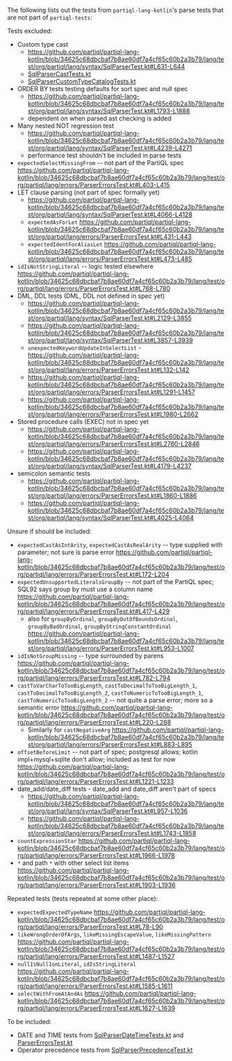 The following lists out the tests from `partiql-lang-kotlin`'s parse tests that are not part of `partiql-tests`:

Tests excluded:
- Custom type cast
  - https://github.com/partiql/partiql-lang-kotlin/blob/34625c68dbcbaf7b8ae60df7a4cf65c60b2a3b79/lang/test/org/partiql/lang/syntax/SqlParserTest.kt#L631-L644
  - [SqlParserCastTests.kt](https://github.com/partiql/partiql-lang-kotlin/blob/34625c68dbcbaf7b8ae60df7a4cf65c60b2a3b79/lang/test/org/partiql/lang/syntax/SqlParserCastTests.kt)
  - [SqlParserCustomTypeCatalogTests.kt](https://github.com/partiql/partiql-lang-kotlin/blob/34625c68dbcbaf7b8ae60df7a4cf65c60b2a3b79/lang/test/org/partiql/lang/syntax/SqlParserCustomTypeCatalogTests.kt) 
- ORDER BY tests testing defaults for sort spec and null spec
  - https://github.com/partiql/partiql-lang-kotlin/blob/34625c68dbcbaf7b8ae60df7a4cf65c60b2a3b79/lang/test/org/partiql/lang/syntax/SqlParserTest.kt#L1793-L1888
  - dependent on when parsed ast checking is added
- Many nested NOT regression test
  - https://github.com/partiql/partiql-lang-kotlin/blob/34625c68dbcbaf7b8ae60df7a4cf65c60b2a3b79/lang/test/org/partiql/lang/syntax/SqlParserTest.kt#L4239-L4271
  - performance test shouldn't be included in parse tests
- `expectedSelectMissingFrom` -- not part of the PartiQL spec
https://github.com/partiql/partiql-lang-kotlin/blob/34625c68dbcbaf7b8ae60df7a4cf65c60b2a3b79/lang/test/org/partiql/lang/errors/ParserErrorsTest.kt#L403-L415
- LET clause parsing (not part of spec formally yet)
  - https://github.com/partiql/partiql-lang-kotlin/blob/34625c68dbcbaf7b8ae60df7a4cf65c60b2a3b79/lang/test/org/partiql/lang/syntax/SqlParserTest.kt#L4066-L4128
  - `expectedAsForLet` https://github.com/partiql/partiql-lang-kotlin/blob/34625c68dbcbaf7b8ae60df7a4cf65c60b2a3b79/lang/test/org/partiql/lang/errors/ParserErrorsTest.kt#L431-L443
  - `expectedIdentForAliasLet` https://github.com/partiql/partiql-lang-kotlin/blob/34625c68dbcbaf7b8ae60df7a4cf65c60b2a3b79/lang/test/org/partiql/lang/errors/ParserErrorsTest.kt#L473-L485
- `idIsNotStringLiteral` -- logic tested elsewhere
https://github.com/partiql/partiql-lang-kotlin/blob/34625c68dbcbaf7b8ae60df7a4cf65c60b2a3b79/lang/test/org/partiql/lang/errors/ParserErrorsTest.kt#L768-L780
- DML, DDL tests (DML, DDL not defined in spec yet)
  - https://github.com/partiql/partiql-lang-kotlin/blob/34625c68dbcbaf7b8ae60df7a4cf65c60b2a3b79/lang/test/org/partiql/lang/syntax/SqlParserTest.kt#L2129-L3855
  - https://github.com/partiql/partiql-lang-kotlin/blob/34625c68dbcbaf7b8ae60df7a4cf65c60b2a3b79/lang/test/org/partiql/lang/syntax/SqlParserTest.kt#L3857-L3939
  - `unexpectedKeywordUpdateInSelectList` - https://github.com/partiql/partiql-lang-kotlin/blob/34625c68dbcbaf7b8ae60df7a4cf65c60b2a3b79/lang/test/org/partiql/lang/errors/ParserErrorsTest.kt#L132-L142
  - https://github.com/partiql/partiql-lang-kotlin/blob/34625c68dbcbaf7b8ae60df7a4cf65c60b2a3b79/lang/test/org/partiql/lang/errors/ParserErrorsTest.kt#L1291-L1457
  - https://github.com/partiql/partiql-lang-kotlin/blob/34625c68dbcbaf7b8ae60df7a4cf65c60b2a3b79/lang/test/org/partiql/lang/errors/ParserErrorsTest.kt#L1980-L2662
- Stored procedure calls (EXEC) not in spec yet
  - https://github.com/partiql/partiql-lang-kotlin/blob/34625c68dbcbaf7b8ae60df7a4cf65c60b2a3b79/lang/test/org/partiql/lang/errors/ParserErrorsTest.kt#L2760-L2846
  - https://github.com/partiql/partiql-lang-kotlin/blob/34625c68dbcbaf7b8ae60df7a4cf65c60b2a3b79/lang/test/org/partiql/lang/syntax/SqlParserTest.kt#L4179-L4237
- semicolon semantic tests
  - https://github.com/partiql/partiql-lang-kotlin/blob/34625c68dbcbaf7b8ae60df7a4cf65c60b2a3b79/lang/test/org/partiql/lang/errors/ParserErrorsTest.kt#L1860-L1886
  - https://github.com/partiql/partiql-lang-kotlin/blob/34625c68dbcbaf7b8ae60df7a4cf65c60b2a3b79/lang/test/org/partiql/lang/syntax/SqlParserTest.kt#L4025-L4064

Unsure if should be included:
- `expectedCastAsIntArity`, `expectedCastAsRealArity` -- type supplied with parameter; not sure is parse error
https://github.com/partiql/partiql-lang-kotlin/blob/34625c68dbcbaf7b8ae60df7a4cf65c60b2a3b79/lang/test/org/partiql/lang/errors/ParserErrorsTest.kt#L172-L204
- `expectedUnsupportedLiteralsGroupBy` -- not part of the PartiQL spec; SQL92 says group by must use a column name
https://github.com/partiql/partiql-lang-kotlin/blob/34625c68dbcbaf7b8ae60df7a4cf65c60b2a3b79/lang/test/org/partiql/lang/errors/ParserErrorsTest.kt#L417-L429
  - also for `groupByOrdinal`, `groupByOutOfBoundsOrdinal`, `groupByBadOrdinal`, `groupByStringConstantOrdinal` https://github.com/partiql/partiql-lang-kotlin/blob/34625c68dbcbaf7b8ae60df7a4cf65c60b2a3b79/lang/test/org/partiql/lang/errors/ParserErrorsTest.kt#L953-L1007
- `idIsNotGroupMissing` -- type surrounded by parens
https://github.com/partiql/partiql-lang-kotlin/blob/34625c68dbcbaf7b8ae60df7a4cf65c60b2a3b79/lang/test/org/partiql/lang/errors/ParserErrorsTest.kt#L782-L794
- `castToVarCharToTooBigLength`, `castToDecimalToTooBigLength_1`, `castToDecimalToTooBigLength_2`, `castToNumericToTooBigLength_1`, `castToNumericToTooBigLength_2` -- not quite a parse error; more so a semantic error
https://github.com/partiql/partiql-lang-kotlin/blob/34625c68dbcbaf7b8ae60df7a4cf65c60b2a3b79/lang/test/org/partiql/lang/errors/ParserErrorsTest.kt#L220-L288
  - Similarly for `castNegativeArg`
  https://github.com/partiql/partiql-lang-kotlin/blob/34625c68dbcbaf7b8ae60df7a4cf65c60b2a3b79/lang/test/org/partiql/lang/errors/ParserErrorsTest.kt#L883-L895
- `offsetBeforeLimit` -- not part of spec; postgresql allows; kotlin impl+mysql+sqlite don't allow; included as test for now
https://github.com/partiql/partiql-lang-kotlin/blob/34625c68dbcbaf7b8ae60df7a4cf65c60b2a3b79/lang/test/org/partiql/lang/errors/ParserErrorsTest.kt#L1221-L1233
- date_add/date_diff tests - date_add and date_diff aren't part of specs
  - https://github.com/partiql/partiql-lang-kotlin/blob/34625c68dbcbaf7b8ae60df7a4cf65c60b2a3b79/lang/test/org/partiql/lang/syntax/SqlParserTest.kt#L957-L1036
  - https://github.com/partiql/partiql-lang-kotlin/blob/34625c68dbcbaf7b8ae60df7a4cf65c60b2a3b79/lang/test/org/partiql/lang/errors/ParserErrorsTest.kt#L1743-L1858
- `countExpressionStar`
https://github.com/partiql/partiql-lang-kotlin/blob/34625c68dbcbaf7b8ae60df7a4cf65c60b2a3b79/lang/test/org/partiql/lang/errors/ParserErrorsTest.kt#L1966-L1978
- `*` and path `*` with other select list items
https://github.com/partiql/partiql-lang-kotlin/blob/34625c68dbcbaf7b8ae60df7a4cf65c60b2a3b79/lang/test/org/partiql/lang/errors/ParserErrorsTest.kt#L1903-L1936

Repeated tests (tests repeated at some other place):
- `expectedExpectedTypeName`
https://github.com/partiql/partiql-lang-kotlin/blob/34625c68dbcbaf7b8ae60df7a4cf65c60b2a3b79/lang/test/org/partiql/lang/errors/ParserErrorsTest.kt#L78-L90
- `likeWrongOrderOfArgs`, `likeMissingEscapeValue`, `likeMissingPattern`
https://github.com/partiql/partiql-lang-kotlin/blob/34625c68dbcbaf7b8ae60df7a4cf65c60b2a3b79/lang/test/org/partiql/lang/errors/ParserErrorsTest.kt#L1487-L1527
- `nullIsNullIonLiteral`, `idIsStringLiteral`
https://github.com/partiql/partiql-lang-kotlin/blob/34625c68dbcbaf7b8ae60df7a4cf65c60b2a3b79/lang/test/org/partiql/lang/errors/ParserErrorsTest.kt#L1585-L1611
- `selectWithFromAtAndAs`
https://github.com/partiql/partiql-lang-kotlin/blob/34625c68dbcbaf7b8ae60df7a4cf65c60b2a3b79/lang/test/org/partiql/lang/errors/ParserErrorsTest.kt#L1627-L1639

To be included:
- DATE and TIME tests from [SqlParserDateTimeTests.kt](https://github.com/partiql/partiql-lang-kotlin/blob/34625c68dbcbaf7b8ae60df7a4cf65c60b2a3b79/lang/test/org/partiql/lang/syntax/SqlParserDateTimeTests.kt)
and [ParserErrorsTest.kt](https://github.com/partiql/partiql-lang-kotlin/blob/34625c68dbcbaf7b8ae60df7a4cf65c60b2a3b79/lang/test/org/partiql/lang/errors/ParserErrorsTest.kt#L2848-L3099)
- Operator precedence tests from [SqlParserPrecedenceTest.kt](https://github.com/partiql/partiql-lang-kotlin/blob/34625c68dbcbaf7b8ae60df7a4cf65c60b2a3b79/lang/test/org/partiql/lang/syntax/SqlParserPrecedenceTest.kt)